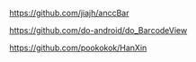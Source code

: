 https://github.com/jiajh/anccBar

https://github.com/do-android/do_BarcodeView

https://github.com/pookokok/HanXin
